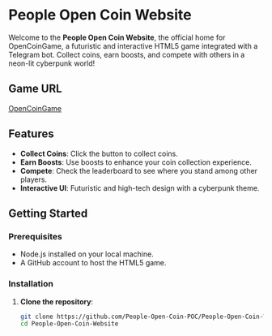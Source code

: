 # People Open Coin Website

Welcome to the **People Open Coin Website**, the official home for OpenCoinGame, a futuristic and interactive HTML5 game integrated with a Telegram bot. Collect coins, earn boosts, and compete with others in a neon-lit cyberpunk world!

## Game URL
[OpenCoinGame](https://people-open-coin-poc.github.io/People-Open-Coin-Website)

## Features
- **Collect Coins**: Click the button to collect coins.
- **Earn Boosts**: Use boosts to enhance your coin collection experience.
- **Compete**: Check the leaderboard to see where you stand among other players.
- **Interactive UI**: Futuristic and high-tech design with a cyberpunk theme.

## Getting Started

### Prerequisites
- Node.js installed on your local machine.
- A GitHub account to host the HTML5 game.

### Installation

1. **Clone the repository**:
   ```sh
   git clone https://github.com/People-Open-Coin-POC/People-Open-Coin-Website.git
   cd People-Open-Coin-Website
